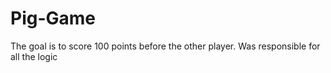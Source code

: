 # Pig-Game

The goal is to score 100 points before the other player. Was responsible for all the logic
